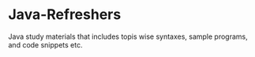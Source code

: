 # Java-Refreshers
Java study materials that includes topis wise syntaxes, sample programs, and code snippets etc.
